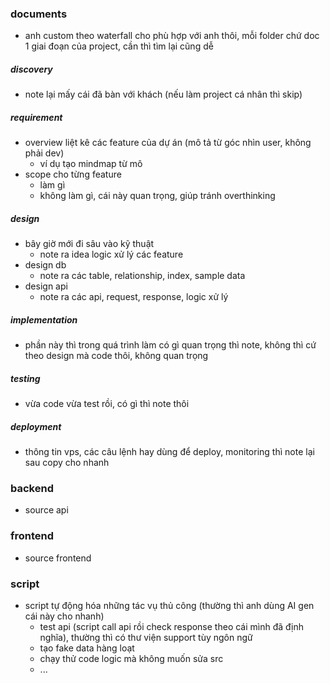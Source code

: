 ### documents

- anh custom theo waterfall cho phù hợp với anh thôi, mỗi folder chứ doc 1 giai đoạn của project, cần thì tìm lại cũng dễ

##### discovery

- note lại mấy cái đã bàn với khách (nếu làm project cá nhân thì skip)

##### requirement

- overview liệt kê các feature của dự án (mô tả từ góc nhìn user, không phải dev)
  - ví dụ tạo mindmap từ mô
- scope cho từng feature
  - làm gì
  - không làm gì, cái này quan trọng, giúp tránh overthinking

##### design

- bây giờ mới đi sâu vào kỹ thuật
  - note ra idea logic xử lý các feature
- design db
  - note ra các table, relationship, index, sample data
- design api
  - note ra các api, request, response, logic xử lý

##### implementation

- phần này thì trong quá trình làm có gì quan trọng thì note, không thì cứ theo design mà code thôi, không quan trọng

##### testing

- vừa code vừa test rồi, có gì thì note thôi

##### deployment

- thông tin vps, các câu lệnh hay dùng để deploy, monitoring thì note lại sau copy cho nhanh

### backend

- source api

### frontend

- source frontend

### script

- script tự động hóa những tác vụ thủ công (thường thì anh dùng AI gen cái này cho nhanh)
  - test api (script call api rồi check response theo cái mình đã định nghĩa), thường thì có thư viện support tùy ngôn ngữ
  - tạo fake data hàng loạt
  - chạy thử code logic mà không muốn sửa src
  - ...
